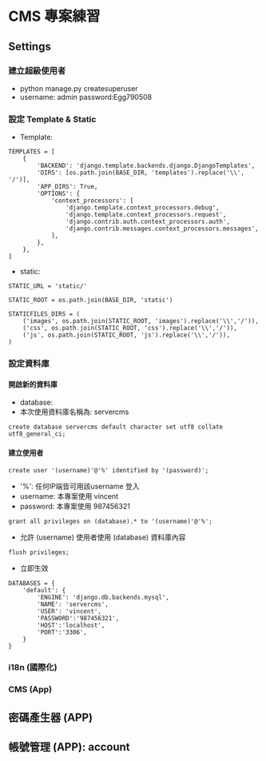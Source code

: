 # CMS 專案練習

## Settings

### 建立超級使用者
- python manage.py createsuperuser
- username: admin password:Egg790508

### 設定 Template & Static
- Template:
```
TEMPLATES = [
    {
        'BACKEND': 'django.template.backends.django.DjangoTemplates',
        'DIRS': [os.path.join(BASE_DIR, 'templates').replace('\\', '/')],
        'APP_DIRS': True,
        'OPTIONS': {
            'context_processors': [
                'django.template.context_processors.debug',
                'django.template.context_processors.request',
                'django.contrib.auth.context_processors.auth',
                'django.contrib.messages.context_processors.messages',
            ],
        },
    },
]
```

- static:
```
STATIC_URL = 'static/'

STATIC_ROOT = os.path.join(BASE_DIR, 'static')

STATICFILES_DIRS = (
    ('images', os.path.join(STATIC_ROOT, 'images').replace('\\','/')),
    ('css', os.path.join(STATIC_ROOT, 'css').replace('\\','/')),
    ('js', os.path.join(STATIC_ROOT, 'js').replace('\\','/')),
)

```

### 設定資料庫

#### 開啟新的資料庫
- database:
- 本次使用資料庫名稱為: servercms
```
create database servercms default character set utf8 collate utf8_general_ci;
```
#### 建立使用者
```
create user '(username)'@'%' identified by '(password)';
```
- '%': 任何IP端皆可用該username 登入
- username: 本專案使用 vincent
- password: 本專案使用 987456321

```
grant all privileges on (database).* to '(username)'@'%';
```
- 允許 (username) 使用者使用 (database) 資料庫內容

```
flush privileges;
```
- 立即生效

```
DATABASES = {
    'default': {
        'ENGINE': 'django.db.backends.mysql',
        'NAME': 'servercms',
        'USER': 'vincent',
        'PASSWORD':'987456321',
        'HOST':'localhost',
        'PORT':'3306',
    }
}
```

### i18n (國際化)

### CMS (App)

## 密碼產生器 (APP)

## 帳號管理 (APP): account
